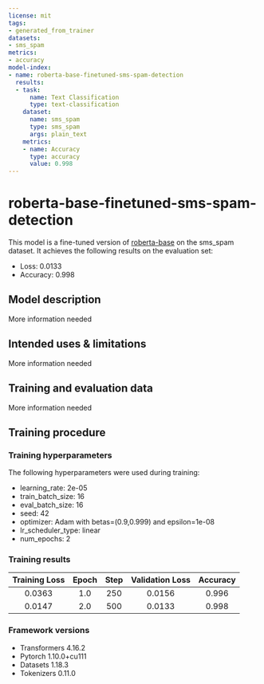 ```yaml
---
license: mit
tags:
- generated_from_trainer
datasets:
- sms_spam
metrics:
- accuracy
model-index:
- name: roberta-base-finetuned-sms-spam-detection
  results:
  - task:
      name: Text Classification
      type: text-classification
    dataset:
      name: sms_spam
      type: sms_spam
      args: plain_text
    metrics:
    - name: Accuracy
      type: accuracy
      value: 0.998
---
```


<!-- This model card has been generated automatically according to the information the Trainer had access to. You
should probably proofread and complete it, then remove this comment. -->

# roberta-base-finetuned-sms-spam-detection

This model is a fine-tuned version of [roberta-base](https://huggingface.co/roberta-base) on the sms_spam dataset.
It achieves the following results on the evaluation set:
- Loss: 0.0133
- Accuracy: 0.998

## Model description

More information needed

## Intended uses & limitations

More information needed

## Training and evaluation data

More information needed

## Training procedure

### Training hyperparameters

The following hyperparameters were used during training:
- learning_rate: 2e-05
- train_batch_size: 16
- eval_batch_size: 16
- seed: 42
- optimizer: Adam with betas=(0.9,0.999) and epsilon=1e-08
- lr_scheduler_type: linear
- num_epochs: 2

### Training results

| Training Loss | Epoch | Step | Validation Loss | Accuracy |
|:-------------:|:-----:|:----:|:---------------:|:--------:|
| 0.0363        | 1.0   | 250  | 0.0156          | 0.996    |
| 0.0147        | 2.0   | 500  | 0.0133          | 0.998    |


### Framework versions

- Transformers 4.16.2
- Pytorch 1.10.0+cu111
- Datasets 1.18.3
- Tokenizers 0.11.0
